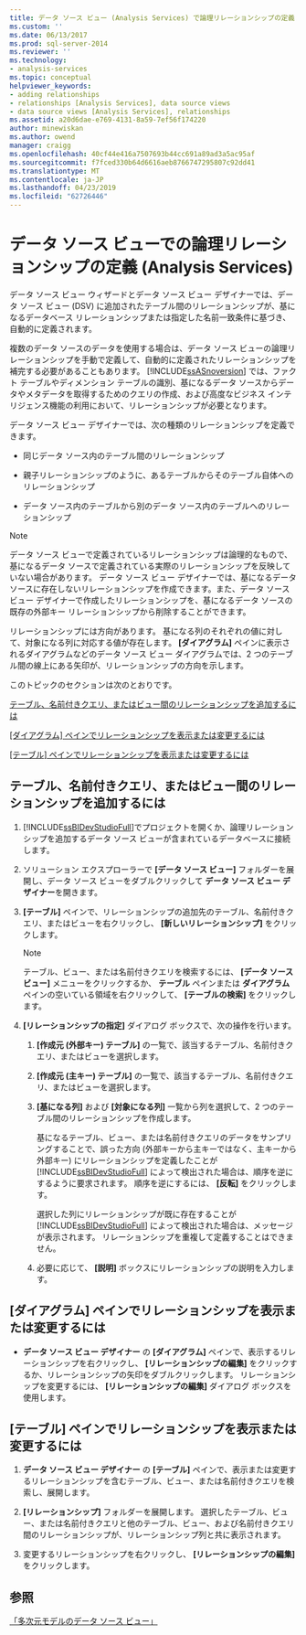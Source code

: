 ```yaml
---
title: データ ソース ビュー (Analysis Services) で論理リレーションシップの定義 |Microsoft Docs
ms.custom: ''
ms.date: 06/13/2017
ms.prod: sql-server-2014
ms.reviewer: ''
ms.technology:
- analysis-services
ms.topic: conceptual
helpviewer_keywords:
- adding relationships
- relationships [Analysis Services], data source views
- data source views [Analysis Services], relationships
ms.assetid: a20d6dae-e769-4131-8a59-7ef56f174220
author: minewiskan
ms.author: owend
manager: craigg
ms.openlocfilehash: 40cf44e416a7507693b44cc691a89ad3a5ac95af
ms.sourcegitcommit: f7fced330b64d6616aeb8766747295807c92dd41
ms.translationtype: MT
ms.contentlocale: ja-JP
ms.lasthandoff: 04/23/2019
ms.locfileid: "62726446"
---
```

# <a name="define-logical-relationships-in-a-data-source-view-analysis-services"></a>データ ソース ビューでの論理リレーションシップの定義 (Analysis Services)
  データ ソース ビュー ウィザードとデータ ソース ビュー デザイナーでは、データ ソース ビュー (DSV) に追加されたテーブル間のリレーションシップが、基になるデータベース リレーションシップまたは指定した名前一致条件に基づき、自動的に定義されます。  
  
 複数のデータ ソースのデータを使用する場合は、データ ソース ビューの論理リレーションシップを手動で定義して、自動的に定義されたリレーションシップを補完する必要があることもあります。 [!INCLUDE[ssASnoversion](../../includes/ssasnoversion-md.md)] では、ファクト テーブルやディメンション テーブルの識別、基になるデータ ソースからデータやメタデータを取得するためのクエリの作成、および高度なビジネス インテリジェンス機能の利用において、リレーションシップが必要となります。  
  
 データ ソース ビュー デザイナーでは、次の種類のリレーションシップを定義できます。  
  
-   同じデータ ソース内のテーブル間のリレーションシップ  
  
-   親子リレーションシップのように、あるテーブルからそのテーブル自体へのリレーションシップ  
  
-   データ ソース内のテーブルから別のデータ ソース内のテーブルへのリレーションシップ  
  
> [!NOTE]  
>  データ ソース ビューで定義されているリレーションシップは論理的なもので、基になるデータ ソースで定義されている実際のリレーションシップを反映していない場合があります。 データ ソース ビュー デザイナーでは、基になるデータ ソースに存在しないリレーションシップを作成できます。また、データ ソース ビュー デザイナーで作成したリレーションシップを、基になるデータ ソースの既存の外部キー リレーションシップから削除することができます。  
  
 リレーションシップには方向があります。 基になる列のそれぞれの値に対して、対象になる列に対応する値が存在します。 **[ダイアグラム]** ペインに表示されるダイアグラムなどのデータ ソース ビュー ダイアグラムでは、2 つのテーブル間の線上にある矢印が、リレーションシップの方向を示します。  
  
 このトピックのセクションは次のとおりです。  
  
 [テーブル、名前付きクエリ、またはビュー間のリレーションシップを追加するには](#bkmk_addRel)  
  
 [[ダイアグラム] ペインでリレーションシップを表示または変更するには](#bkmk_diagrampane)  
  
 [[テーブル] ペインでリレーションシップを表示または変更するには](#bkmk_tablespane)  
  
##  <a name="bkmk_addRel"></a> テーブル、名前付きクエリ、またはビュー間のリレーションシップを追加するには  
  
1.  [!INCLUDE[ssBIDevStudioFull](../../includes/ssbidevstudiofull-md.md)]でプロジェクトを開くか、論理リレーションシップを追加するデータ ソース ビューが含まれているデータベースに接続します。  
  
2.  ソリューション エクスプローラーで **[データ ソース ビュー]** フォルダーを展開し、データ ソース ビューをダブルクリックして **データ ソース ビュー デザイナー**を開きます。  
  
3.  **[テーブル]** ペインで、リレーションシップの追加先のテーブル、名前付きクエリ、またはビューを右クリックし、 **[新しいリレーションシップ]** をクリックします。  
  
    > [!NOTE]  
    >  テーブル、ビュー、または名前付きクエリを検索するには、 **[データ ソース ビュー]** メニューをクリックするか、 **テーブル** ペインまたは **ダイアグラム** ペインの空いている領域を右クリックして、 **[テーブルの検索]** をクリックします。  
  
4.  **[リレーションシップの指定]** ダイアログ ボックスで、次の操作を行います。  
  
    1.  **[作成元 (外部キー) テーブル]** の一覧で、該当するテーブル、名前付きクエリ、またはビューを選択します。  
  
    2.  **[作成元 (主キー) テーブル]** の一覧で、該当するテーブル、名前付きクエリ、またはビューを選択します。  
  
    3.  **[基になる列]** および **[対象になる列]** 一覧から列を選択して、2 つのテーブル間のリレーションシップを作成します。  
  
         基になるテーブル、ビュー、または名前付きクエリのデータをサンプリングすることで、誤った方向 (外部キーから主キーではなく、主キーから外部キー) にリレーションシップを定義したことが [!INCLUDE[ssBIDevStudioFull](../../includes/ssbidevstudiofull-md.md)] によって検出された場合は、順序を逆にするように要求されます。 順序を逆にするには、 **[反転]** をクリックします。  
  
         選択した列にリレーションシップが既に存在することが [!INCLUDE[ssBIDevStudioFull](../../includes/ssbidevstudiofull-md.md)] によって検出された場合は、メッセージが表示されます。 リレーションシップを重複して定義することはできません。  
  
    4.  必要に応じて、 **[説明]** ボックスにリレーションシップの説明を入力します。  
  
##  <a name="bkmk_diagrampane"></a> [ダイアグラム] ペインでリレーションシップを表示または変更するには  
  
-   **データ ソース ビュー デザイナー** の **[ダイアグラム]** ペインで、表示するリレーションシップを右クリックし、 **[リレーションシップの編集]** をクリックするか、リレーションシップの矢印をダブルクリックします。  リレーションシップを変更するには、 **[リレーションシップの編集]** ダイアログ ボックスを使用します。  
  
##  <a name="bkmk_tablespane"></a> [テーブル] ペインでリレーションシップを表示または変更するには  
  
1.  **データ ソース ビュー デザイナー** の **[テーブル]** ペインで、表示または変更するリレーションシップを含むテーブル、ビュー、または名前付きクエリを検索し、展開します。  
  
2.  **[リレーションシップ]** フォルダーを展開します。  選択したテーブル、ビュー、または名前付きクエリと他のテーブル、ビュー、および名前付きクエリ間のリレーションシップが、リレーションシップ列と共に表示されます。  
  
3.  変更するリレーションシップを右クリックし、 **[リレーションシップの編集]** をクリックします。  
  
## <a name="see-also"></a>参照  
 [「多次元モデルのデータ ソース ビュー」](data-source-views-in-multidimensional-models.md)  
  
  

